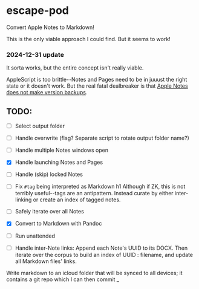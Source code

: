 # escape-pod
Convert Apple Notes to Markdown!

This is the only viable approach I could find. But it seems to work!

### 2024-12-31 update

It sorta works, but the entire concept isn't really viable.

AppleScript is too brittle--Notes and Pages need to be in juuust the right state
or it doesn't work. But the real fatal dealbreaker is that [Apple Notes does not
make version
backups](https://github.com/christopher-demarco/zettelkasten/blob/main/Apple%20Notes%20does%20not%20backup%20versions.md).

## TODO:

- [ ] Select output folder
- [ ] Handle overwrite (flag? Separate script to rotate output folder name?)
- [ ] Handle multiple Notes windows open
- [x] Handle launching Notes and Pages
- [ ] Handle (skip) locked Notes
- [ ] Fix `#tag` being interpreted as Markdown h1
      Although if ZK, this is not terribly useful--tags are an antipattern.
      Instead curate by either inter-linking or create an index of tagged notes.
- [ ] Safely iterate over all Notes
- [x] Convert to Markdown with Pandoc
- [ ] Run unattended

- [ ] Handle inter-Note links: Append each Note's UUID to its DOCX. Then iterate
      over the corpus to build an index of UUID : filename, and update all
      Markdown files' links.

Write markdown to an icloud folder that will be synced to all devices;
it contains a git repo which I can then commit _
